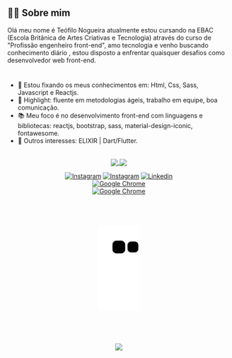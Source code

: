 ## 👨‍💻 Sobre mim

Olá meu nome é Teófilo Nogueira atualmente estou cursando na EBAC (Escola Britânica de Artes Criativas e Tecnologia) através do curso de "Profissão engenheiro front-end", amo tecnologia e venho buscando conhecimento diário , estou disposto a enfrentar quaisquer desafios como desenvolvedor web front-end.

#
- 🌲 Estou fixando os meus conhecimentos em: Html, Css, Sass, Javascript e Reactjs.
- 🤗 Highlight: fluente em metodologias ágeis, trabalho em equipe, boa comunicação.
- 📚 Meu foco é no desenvolvimento front-end com linguagens e bibliotecas: reactjs, bootstrap, sass, material-design-iconic, fontawesome.
- 📘 Outros interesses: ELIXIR | Dart/Flutter.
<br />

<div align="center">
  <a href="https://github.com/TeoNogueira">
  <img height="180em" align="center" src="https://github-readme-stats.vercel.app/api?username=teonogueira&show_icons=true&theme=react&include_all_commits=true&count_private=true"/>
  <img height="180em"  align="center" src="https://github-readme-stats.vercel.app/api/top-langs/?username=TeoNogueira&layout=compact&langs_count=7&theme=react" />


</div>

[<div align="center">![Instagram](https://img.shields.io/badge/-Instagram-057a7b?style=for-the-badge&logo=instagram&logoColor=fff)](https://www.instagram.com/teo_nogueira/) [![Instagram](https://img.shields.io/badge/-beginjscript-057a7b?style=for-the-badge&logo=Instagram&logoColor=77bcef)](https://www.instagram.com/beginjscript/)  [![Linkedin](https://img.shields.io/badge/-linkedin-057a7b?style=for-the-badge&logo=linkedin&logoColor=bffff9)</div>](https://www.linkedin.com/in/teonogueira/) [<div align="center" target="_blank">![Google Chrome](https://img.shields.io/badge/Current_Course_EBAC-7c25f8?style=for-the-badge&logo=GoogleChrome&logoColor=fff)](https://ebaconline.com.br/front-end-profession/)
[<div align="center" target="_blank">![Google Chrome](https://img.shields.io/badge/Website-7c25f8?style=for-the-badge&logo=GoogleChrome&logoColor=fff)](http://teonogueira.42web.io/)
#
<br /> 
  
  ![Snake animation](https://github.com/TeoNogueira/TeoNogueira/blob/output/github-contribution-grid-snake.svg) 
  
#
<br /> 

<div align='center'>
 
  <a href="#"><img src="https://views-badge.glitch.me/badge?page_id=TeoNogueira.visitor-badge"/></a>
</div> 



 

